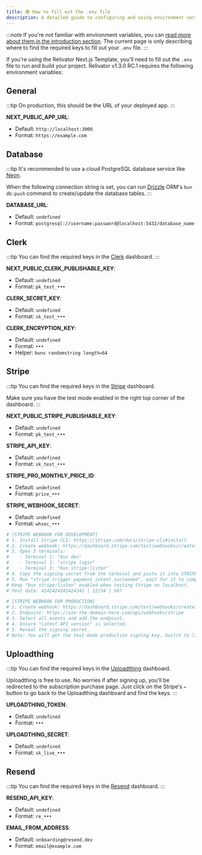 ```yaml
---
title: 🟢 How to fill out the .env file
description: A detailed guide to configuring and using environment variables in your project.
---
```


:::note
If you're not familiar with environment variables, you can [read more about them in the introduction section](/intro/env/). The current page is only describing where to find the required keys to fill out your `.env` file.
:::

If you're using the Relivator Next.js Template, you'll need to fill out the `.env` file to run and build your project. Relivator v1.3.0 RC.1 requires the following environment variables:

## General

:::tip
On production, this should be the URL of your deployed app.
:::

**NEXT_PUBLIC_APP_URL**:

- Default: `http://localhost:3000`
- Format: `https://example.com`

## Database

:::tip
It's recommended to use a cloud PostgreSQL database service like [Neon](https://neon.tech).

When the following connection string is set, you can run [Drizzle](https://orm.drizzle.team) ORM's `bun db:push` command to create/update the database tables.
:::

**DATABASE_URL**:

- Default: `undefined`
- Format: `postgresql://username:password@localhost:5432/database_name`

## Clerk

:::tip
You can find the required keys in the [Clerk](https://clerk.com) dashboard.
:::

**NEXT_PUBLIC_CLERK_PUBLISHABLE_KEY**:

- Default: `undefined`
- Format: `pk_test_•••`

**CLERK_SECRET_KEY**:

- Default: `undefined`
- Format: `sk_test_•••`

**CLERK_ENCRYPTION_KEY**:

- Default: `undefined`
- Format: `•••`
- Helper: `bunx randomstring length=64`

## Stripe

:::tip
You can find the required keys in the [Stripe](https://stripe.com) dashboard.

Make sure you have the test mode enabled in the right top corner of the dashboard.
:::

**NEXT_PUBLIC_STRIPE_PUBLISHABLE_KEY**:

- Default: `undefined`
- Format: `pk_test_•••`

**STRIPE_API_KEY**:

- Default: `undefined`
- Format: `sk_test_•••`

**STRIPE_PRO_MONTHLY_PRICE_ID**:

- Default: `undefined`
- Format: `price_•••`

**STRIPE_WEBHOOK_SECRET**:

- Default: `undefined`
- Format: `whsec_•••`

```bash
# [STRIPE WEBHOOK FOR DEVELOPMENT]
# 1. Install Stripe CLI: https://stripe.com/docs/stripe-cli#install
# 2. Create webhook: https://dashboard.stripe.com/test/webhooks/create?endpoint_location=local
# 3. Open 3 terminals:
#    - Terminal 1: "bun dev"
#    - Terminal 2: "stripe login"
#    - Terminal 3: "bun stripe:listen"
# 4. Copy the signing secret from the terminal and paste it into STRIPE_WEBHOOK_SIGNING_SECRET.
# 5. Run "stripe trigger payment_intent.succeeded", wait for it to complete, then click Done.
# Keep "bun stripe:listen" enabled when testing Stripe on localhost.
# Test data: 4242424242424242 | 12/34 | 567

# [STRIPE WEBHOOK FOR PRODUCTION]
# 1. Create webhook: https://dashboard.stripe.com/test/webhooks/create?endpoint_location=hosted
# 2. Endpoint: https://use-the-domain-here.com/api/webhooks/stripe
# 3. Select all events and add the endpoint.
# 4. Ensure "Latest API version" is selected.
# 5. Reveal the signing secret.
# Note: You will get the test-mode production signing key. Switch to live-mode for the real key.
```

## Uploadthing

:::tip
You can find the required keys in the [Uploadthing](https://uploadthing.com) dashboard.

Uploadthing is free to use. No worries if after signing up, you'll be redirected to the subscription purchase page. Just click on the Stripe's `←` button to go back to the Uploadthing dashboard and find the keys.
:::

**UPLOADTHING_TOKEN**:

- Default: `undefined`
- Format: `•••`

**UPLOADTHING_SECRET**:

- Default: `undefined`
- Format: `sk_live_•••`

## Resend

:::tip
You can find the required keys in the [Resend](https://resend.com) dashboard.
:::

**RESEND_API_KEY**:

- Default: `undefined`
- Format: `re_•••`

**EMAIL_FROM_ADDRESS**:

- Default: `onboarding@resend.dev`
- Format: `email@example.com`
